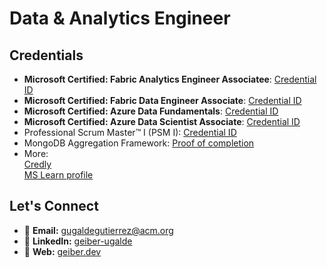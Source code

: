 # Data & Analytics Engineer

## Credentials

- **Microsoft Certified: Fabric Analytics Engineer Associatee**: [Credential ID](https://learn.microsoft.com/api/credentials/share/en-us/Geiber/67A49239487F9A3A?sharingId=51EE310CC9810D79)   
- **Microsoft Certified: Fabric Data Engineer Associate**: [Credential ID](https://learn.microsoft.com/api/credentials/share/en-us/Geiber/FDA3A87B7F3DC666?sharingId=51EE310CC9810D79)
- **Microsoft Certified: Azure Data Fundamentals**: [Credential ID](https://learn.microsoft.com/api/credentials/share/en-us/Geiber/B8147C3BFB8FF6F2?sharingId=51EE310CC9810D79)
- **Microsoft Certified: Azure Data Scientist Associate**: [Credential ID](https://learn.microsoft.com/api/credentials/share/en-us/Geiber/4C5773DDB4F691C6?sharingId=51EE310CC9810D79)
- Professional Scrum Master™ I (PSM I): [Credential ID](https://www.credly.com/badges/aec73de0-0d41-4895-aae8-2065d9b9e0cc/public_url)
- MongoDB Aggregation Framework: [Proof of completion](https://university.mongodb.com/course_completion/c1263bf2-e865-4647-8983-c485eeb969b4)
- More:  
  [Credly](https://www.credly.com/users/geiber-ugalde)  
  [MS Learn profile](https://learn.microsoft.com/en-us/users/geiber/)



## Let's Connect

- 📩 **Email:** [gugaldegutierrez@acm.org](mailto:gugaldegutierrez@acm.org)  
- 🔗 **LinkedIn:** [geiber-ugalde](https://www.linkedin.com/in/geiber-ugalde-guti%C3%A9rrez-7a0a4b196/) 
- 🔗 **Web:** [geiber.dev](http://geiber.dev)


